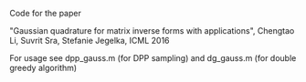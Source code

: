 Code for the paper

"Gaussian quadrature for matrix inverse forms with applications", 
Chengtao Li, Suvrit Sra, Stefanie Jegelka, 
ICML 2016

For usage see dpp_gauss.m (for DPP sampling) and dg_gauss.m (for double greedy algorithm)
